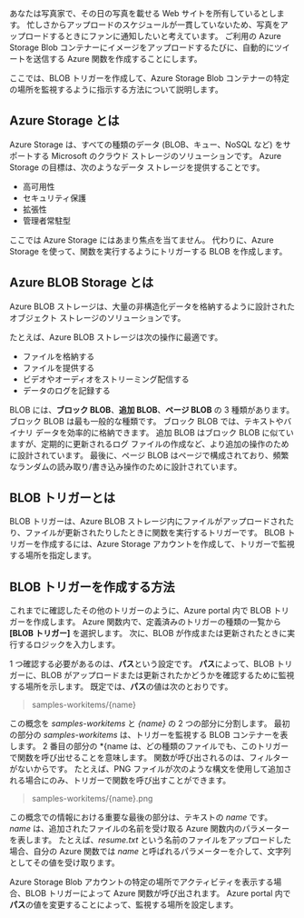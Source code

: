 あなたは写真家で、その日の写真を載せる Web サイトを所有しているとします。 忙しさからアップロードのスケジュールが一貫していないため、写真をアップロードするときにファンに通知したいと考えています。 ご利用の Azure Storage Blob コンテナーにイメージをアップロードするたびに、自動的にツイートを送信する Azure 関数を作成することにします。

ここでは、BLOB トリガーを作成して、Azure Storage Blob コンテナーの特定の場所を監視するように指示する方法について説明します。

## <a name="what-is-azure-storage"></a>Azure Storage とは

Azure Storage は、すべての種類のデータ (BLOB、キュー、NoSQL など) をサポートする Microsoft のクラウド ストレージのソリューションです。 Azure Storage の目標は、次のようなデータ ストレージを提供することです。

- 高可用性
- セキュリティ保護
- 拡張性
- 管理者常駐型

ここでは Azure Storage にはあまり焦点を当てません。 代わりに、Azure Storage を使って、関数を実行するようにトリガーする BLOB を作成します。

## <a name="what-is-azure-blob-storage"></a>Azure BLOB Storage とは

Azure BLOB ストレージは、大量の非構造化データを格納するように設計されたオブジェクト ストレージのソリューションです。 

たとえば、Azure BLOB ストレージは次の操作に最適です。

- ファイルを格納する
- ファイルを提供する
- ビデオやオーディオをストリーミング配信する
- データのログを記録する

BLOB には、**ブロック BLOB**、**追加 BLOB**、**ページ BLOB** の 3 種類があります。 ブロック BLOB は最も一般的な種類です。 ブロック BLOB では、テキストやバイナリ データを効率的に格納できます。 追加 BLOB はブロック BLOB に似ていますが、定期的に更新されるログ ファイルの作成など、より追加の操作のために設計されています。 最後に、ページ BLOB はページで構成されており、頻繁なランダムの読み取り/書き込み操作のために設計されています。

## <a name="what-is-a-blob-trigger"></a>BLOB トリガーとは

BLOB トリガーは、Azure BLOB ストレージ内にファイルがアップロードされたり、ファイルが更新されたりしたときに関数を実行するトリガーです。 BLOB トリガーを作成するには、Azure Storage アカウントを作成して、トリガーで監視する場所を指定します。

## <a name="how-to-create-a-blob-trigger"></a>BLOB トリガーを作成する方法

これまでに確認したその他のトリガーのように、Azure portal 内で BLOB トリガーを作成します。 Azure 関数内で、定義済みのトリガーの種類の一覧から **[BLOB トリガー]** を選択します。 次に、BLOB が作成または更新されたときに実行するロジックを入力します。

1 つ確認する必要があるのは、**パス**という設定です。 **パス**によって、BLOB トリガーに、BLOB がアップロードまたは更新されたかどうかを確認するために監視する場所を示します。 既定では、**パス**の値は次のとおりです。 

> samples-workitems/{name}

この概念を *samples-workitems* と *{name}* の 2 つの部分に分割します。 最初の部分の *samples-workitems* は、トリガーを監視する BLOB コンテナーを表します。 2 番目の部分の *{name は、どの種類のファイルでも、このトリガーで関数を呼び出せることを意味します。 関数が呼び出されるのは、フィルターがないからです。 たとえば、PNG ファイルが次のような構文を使用して追加される場合にのみ、トリガーで関数を呼び出すことができます。

> samples-workitems/{name}.png

この概念での情報における重要な最後の部分は、テキストの *name* です。 *name* は、追加されたファイルの名前を受け取る Azure 関数内のパラメーターを表します。 たとえば、*resume.txt* という名前のファイルをアップロードした場合、自分の Azure 関数では *name* と呼ばれるパラメーターを介して、文字列としてその値を受け取ります。

Azure Storage Blob アカウントの特定の場所でアクティビティを表示する場合、BLOB トリガーによって Azure 関数が呼び出されます。 Azure portal 内で**パス**の値を変更することによって、監視する場所を設定します。